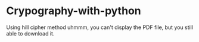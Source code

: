 # Crypography-with-python
 Using hill cipher method
 uhmmm, you can't display the PDF file, but you still able to download it.

